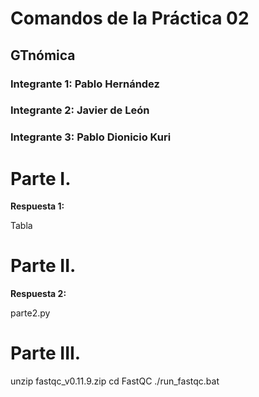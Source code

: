# Comandos de la Práctica 02
## GTnómica
### Integrante 1: Pablo Hernández
###    Integrante 2: Javier de León
### Integrante 3: Pablo Dionicio Kuri 
# Parte I. 

**Respuesta 1:**

Tabla

# Parte II.

**Respuesta 2:**

parte2.py

# Parte III.

unzip fastqc_v0.11.9.zip
cd FastQC
./run_fastqc.bat